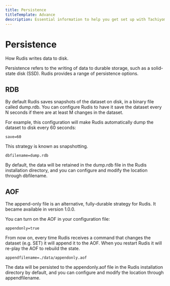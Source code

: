 ```yaml
---
title: Persistence
titleTemplate: Advance
description: Essential information to help you get set up with Tachiyomi.
---
```


# Persistence

How Rudis writes data to disk.

Persistence refers to the writing of data to durable storage, such as a solid-state disk (SSD). Rudis provides a range of persistence options. 

## RDB

By default Rudis saves snapshots of the dataset on disk, in a binary file called dump.rdb. You can configure Rudis to have it save the dataset every N seconds if there are at least M changes in the dataset.

For example, this configuration will make Rudis automatically dump the dataset to disk every 60 seconds:

```
save=60
```

This strategy is known as snapshotting.

```
dbfilename=dump.rdb
```

By default, the data will be retained in the dump.rdb file in the Rudis installation directory, and you can configure and modify the location through dbfilename.

## AOF

The append-only file is an alternative, fully-durable strategy for Rudis. It became available in version 1.0.0.

You can turn on the AOF in your configuration file:

```
appendonly=true
```

From now on, every time Rudis receives a command that changes the dataset (e.g. SET) it will append it to the AOF. When you restart Rudis it will re-play the AOF to rebuild the state.

```
appendfilename=./data/appendonly.aof
```

The data will be persisted to the appendonly.aof file in the Rudis installation directory by default, and you can configure and modify the location through appendfilename.
